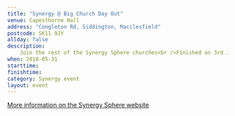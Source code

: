 ```yaml
---
title: "Synergy @ Big Church Day Out"
venue: Capesthorne Hall
address: "Congleton Rd, Siddington, Macclesfield"
postcode: SK11 9JY
allday: false
description: 
    Join the rest of the Synergy Sphere churches<br />Finished on 3rd June
when: 2018-05-31
starttime: 
finishtime: 
category: Synergy event
layout: event
---
```

<a href="http://www.synergysphere.org/bcdo/" target="_blank">More information on the Synergy Sphere website</a>
